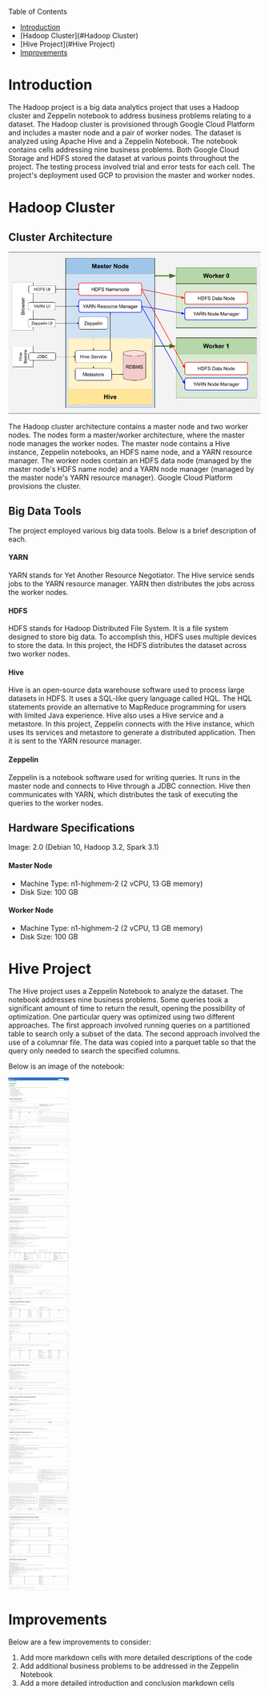 Table of Contents
* [Introduction](#Introduction)
* [Hadoop Cluster](#Hadoop Cluster)
* [Hive Project](#Hive Project)
* [Improvements](#Improvements)

# Introduction

The Hadoop project is a big data analytics project that uses a Hadoop cluster and Zeppelin notebook to address business problems relating to a dataset.
The Hadoop cluster is provisioned through Google Cloud Platform and includes a master node and a pair of worker nodes.
The dataset is analyzed using Apache Hive and a Zeppelin Notebook.
The notebook contains cells addressing nine business problems.
Both Google Cloud Storage and HDFS stored the dataset at various points throughout the project.
The testing process involved trial and error tests for each cell.
The project's deployment used GCP to provision the master and worker nodes.

# Hadoop Cluster
## Cluster Architecture
![Image of Hadoop Cluster Architecture](./assets/Hadoop%20Cluster%20Architecture.png)

The Hadoop cluster architecture contains a master node and two worker nodes.
The nodes form a master/worker architecture, where the master node manages the worker nodes.
The master node contains a Hive instance, Zeppelin notebooks, an HDFS name node, and a YARN resource manager.
The worker nodes contain an HDFS data node (managed by the master node's HDFS name node) and a YARN node manager (managed by the master node's YARN resource manager).
Google Cloud Platform provisions the cluster.

## Big Data Tools

The project employed various big data tools. Below is a brief description of each.

#### YARN

YARN stands for Yet Another Resource Negotiator.
The Hive service sends jobs to the YARN resource manager.
YARN then distributes the jobs across the worker nodes.

#### HDFS

HDFS stands for Hadoop Distributed File System.
It is a file system designed to store big data.
To accomplish this, HDFS uses multiple devices to store the data.
In this project, the HDFS distributes the dataset across two worker nodes.

#### Hive

Hive is an open-source data warehouse software used to process large datasets in HDFS.
It uses a SQL-like query language called HQL.
The HQL statements provide an alternative to MapReduce programming for users with limited Java experience.
Hive also uses a Hive service and a metastore.
In this project, Zeppelin connects with the Hive instance, which uses its services and metastore to generate a distributed application.
Then it is sent to the YARN resource manager.

#### Zeppelin

Zeppelin is a notebook software used for writing queries.
It runs in the master node and connects to Hive through a JDBC connection.
Hive then communicates with YARN, which distributes the task of executing the queries to the worker nodes.

## Hardware Specifications

Image: 2.0 (Debian 10, Hadoop 3.2, Spark 3.1)

#### Master Node

- Machine Type: n1-highmem-2 (2 vCPU, 13 GB memory)
- Disk Size: 100 GB

#### Worker Node
- Machine Type: n1-highmem-2 (2 vCPU, 13 GB memory)
- Disk Size: 100 GB

# Hive Project

The Hive project uses a Zeppelin Notebook to analyze the dataset.
The notebook addresses nine business problems.
Some queries took a significant amount of time to return the result, opening the possibility of optimization.
One particular query was optimized using two different approaches.
The first approach involved running queries on a partitioned table to search only a subset of the data.
The second approach involved the use of a columnar file.
The data was copied into a parquet table so that the query only needed to search the specified columns.

Below is an image of the notebook:

![Image of Zeppelin Notebook](./assets/ZeppelinNotebookCapture.png)

# Improvements
Below are a few improvements to consider:
1. Add more markdown cells with more detailed descriptions of the code
2. Add additional business problems to be addressed in the Zeppelin Notebook
3. Add a more detailed introduction and conclusion markdown cells